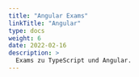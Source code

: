 ```yaml
---
title: "Angular Exams"
linkTitle: "Angular"
type: docs
weight: 6
date: 2022-02-16
description: >
  Exams zu TypeScript und Angular.
---
```

